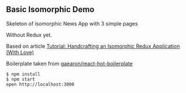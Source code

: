 ## Basic Isomorphic Demo

Skeleton of isomorphic News App with 3 simple pages

Without Redux yet.

Based on article [Tutorial: Handcrafting an Isomorphic Redux Application (With Love)](https://medium.com/@bananaoomarang/handcrafting-an-isomorphic-redux-application-with-love-40ada4468af4)

Boilerplate taken from [gaearon/react-hot-boilerplate](https://github.com/gaearon/react-hot-boilerplate)

```
$ npm install
$ npm start
open http://localhost:3000
```